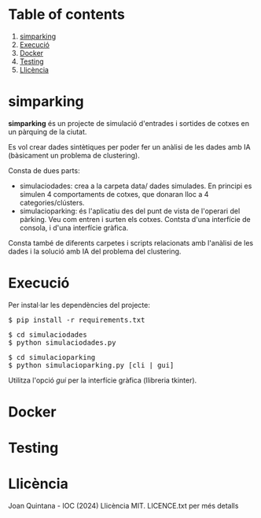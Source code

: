 # Table of contents
1. [simparking](#simparking)
2. [Execució](#run)
3. [Docker](#docker)
3. [Testing](#tests)
4. [Llicència](#licence)

# simparking <a name="simparking"></a>
**simparking** és un projecte de simulació d'entrades i sortides de cotxes en un pàrquing de la ciutat.

Es vol crear dades sintètiques per poder fer un anàlisi de les dades amb IA (bàsicament un problema de clustering).

Consta de dues parts:

- simulaciodades: crea a la carpeta data/ dades simulades. En principi es simulen 4 comportaments de cotxes, que donaran lloc a 4 categories/clústers.
- simulacioparking: és l'aplicatiu des del punt de vista de l'operari del pàrking. Veu com entren i surten els cotxes. Contsta d'una interfície de consola, i d'una interfície gràfica.

Consta també de diferents carpetes i scripts relacionats amb l'anàlisi de les dades i la solució amb IA del problema del clustering.

# Execució <a name="run"></a>

Per instal·lar les dependències del projecte:
<pre>
$ pip install -r requirements.txt
</pre>
<pre>
$ cd simulaciodades
$ python simulaciodades.py
</pre>

<pre>
$ cd simulacioparking
$ python simulacioparking.py [cli | gui]
</pre>
Utilitza l'opció <em>gui</em> per la interfície gràfica (llibreria tkinter).

# Docker <a name="docker"></a>

# Testing <a name="tests"></a>

# Llicència <a name="licence"></a>
Joan Quintana - IOC (2024)
Llicència MIT. LICENCE.txt per més detalls


